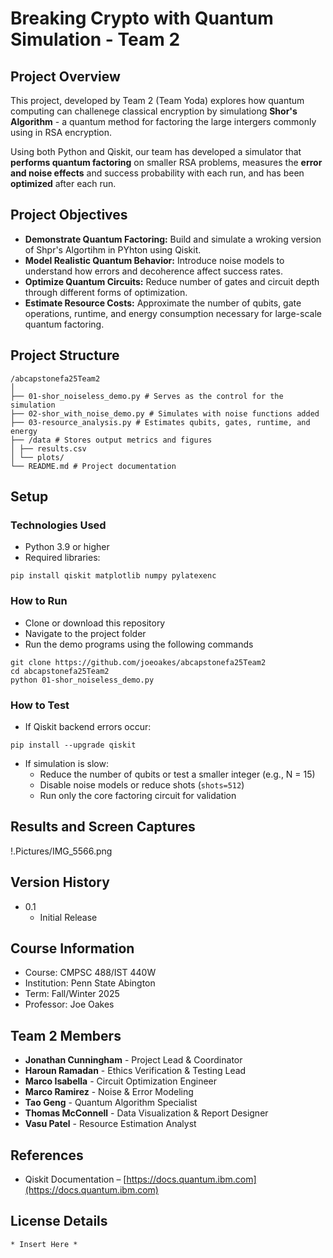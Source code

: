 # Breaking Crypto with Quantum Simulation - Team 2

## Project Overview

This project, developed by Team 2 (Team Yoda) explores how quantum computing can challenege classical encryption by simulationg **Shor's Algorithm** - a quantum method for factoring the large intergers commonly using in RSA encryption. 

Using both Python and Qiskit, our team has developed a simulator that **performs quantum factoring** on smaller RSA problems, measures the **error and noise effects** and success probability with each run, and has been **optimized** after each run.

## Project Objectives

* **Demonstrate Quantum Factoring:**
  Build and simulate a wroking version of Shpr's Algortihm in PYhton using Qiskit.
* **Model Realistic Quantum Behavior:**
  Introduce noise models to understand how errors and decoherence affect success rates.
* **Optimize Quantum Circuits:**
  Reduce number of gates and circuit depth through different forms of optimization.
* **Estimate Resource Costs:**
  Approximate the number of qubits, gate operations, runtime, and energy consumption necessary for large-scale quantum factoring.

## Project Structure

```
/abcapstonefa25Team2
│
├── 01-shor_noiseless_demo.py # Serves as the control for the simulation
├── 02-shor_with_noise_demo.py # Simulates with noise functions added
├── 03-resource_analysis.py # Estimates qubits, gates, runtime, and energy
├── /data # Stores output metrics and figures
│ ├── results.csv
│ └── plots/
└── README.md # Project documentation
```

## Setup

### Technologies Used

* Python 3.9 or higher  
* Required libraries:
```
pip install qiskit matplotlib numpy pylatexenc
```

### How to Run

* Clone or download this repository  
* Navigate to the project folder  
* Run the demo programs using the following commands
```
git clone https://github.com/joeoakes/abcapstonefa25Team2
cd abcapstonefa25Team2
python 01-shor_noiseless_demo.py
```

### How to Test

* If Qiskit backend errors occur:
```
pip install --upgrade qiskit
```
* If simulation is slow:
  * Reduce the number of qubits or test a smaller integer (e.g., N = 15)  
  * Disable noise models or reduce shots (`shots=512`)  
  * Run only the core factoring circuit for validation
 
## Results and Screen Captures

!.Pictures/IMG_5566.png


## Version History

* 0.1
    * Initial Release
 
## Course Information

* Course: CMPSC 488/IST 440W
* Institution: Penn State Abington
* Term: Fall/Winter 2025
* Professor: Joe Oakes

## Team 2 Members

* **Jonathan Cunningham** - Project Lead & Coordinator  
* **Haroun Ramadan** - Ethics Verification & Testing Lead  
* **Marco Isabella** - Circuit Optimization Engineer  
* **Marco Ramirez** - Noise & Error Modeling  
* **Tao Geng** - Quantum Algorithm Specialist  
* **Thomas McConnell** - Data Visualization & Report Designer  
* **Vasu Patel** - Resource Estimation Analyst  

## References

* Qiskit Documentation – [https://docs.quantum.ibm.com](https://docs.quantum.ibm.com)

## License Details
```
* Insert Here *
```

